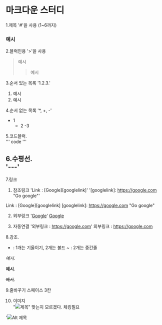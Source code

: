 # 마크다운 스터디

1.제목
'#'을 사용 (1~6까지)
### 예시

2.블럭인용
'>'을 사용
> 예시
>> 예시

3.순서 있는 목록
'1.2.3.'
1. 예시
2. 예시

4.순서 없는 목록
'*, +, -'
* 1
    + 2
        -3

5.코드블럭.  
'''
code
'''

6.수평선.  
'---'
---

7.링크
1) 참조링크
'Link : [Google][googlelink]'
'[googlelink]: https://google.com "Go google"'

Link : [Google][googlelink]
[googlelink]: https://google.com "Go google"

2) 외부링크
'[Google](https://google.com, "google link")'
[Google](https://google.com, "google link")

3) 자동연결
'외부링크 : <https://google.com>'
외부링크 : <https://google.com>

8.강조.  
* : 1개는 기울이기, 2개는 볼드
~ : 2개는 중간줄

*예시*.  

**예시**.  

~~예시~~. 

9.줄바꾸기
스페이스 3칸

10. 이미지   
"<img src="/위치/이름.jpg" width="숫자px" height="숫자px" title="숫자px" alt="제목"></img>"
맞는지 모르겠다. 체킹필요

'![Alt 제목](/위치/이름.jpg)
